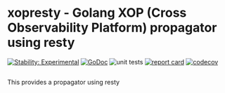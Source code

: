 # xopresty - Golang XOP (Cross Observability Platform) propagator using resty

[![Stability: Experimental](https://masterminds.github.io/stability/experimental.svg)](https://masterminds.github.io/stability/experimental.html)
[![GoDoc](https://godoc.org/github.com/xoplog/xopresty-go?status.png)](https://pkg.go.dev/github.com/xoplog/xopresty-go)
![unit tests](https://github.com/xoplog/xopresty-go/actions/workflows/go.yml/badge.svg)
[![report card](https://goreportcard.com/badge/github.com/xoplog/xopresty-go)](https://goreportcard.com/report/github.com/xoplog/xopresty-go)
[![codecov](https://codecov.io/gh/xoplog/xopresty-go/branch/main/graph/badge.svg)](https://codecov.io/gh/xoplog/xopresty-go)

## 

This provides a propagator using resty
